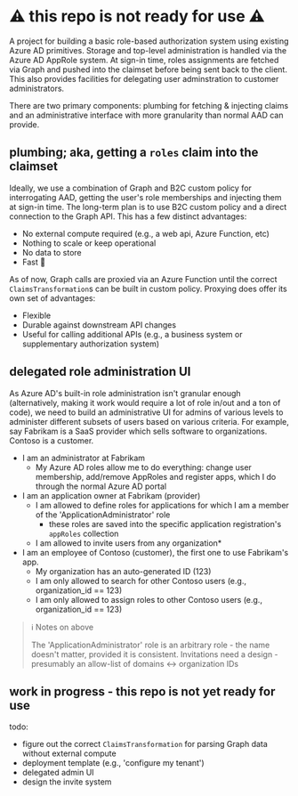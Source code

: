 # ⚠️ this repo is not ready for use ⚠️

A project for building a basic role-based authorization system using existing Azure AD primitives. Storage and top-level administration is handled via the Azure AD AppRole system. At sign-in time, roles assignments are fetched via Graph and pushed into the claimset before being sent back to the client. This also provides facilities for delegating user adminstration to customer administrators.

There are two primary components: plumbing for fetching & injecting claims and an administrative interface with more granularity than normal AAD can provide.

## plumbing; aka, getting a `roles` claim into the claimset

Ideally, we use a combination of Graph and B2C custom policy for interrogating AAD, getting the user's role memberships and injecting them at sign-in time. The long-term plan is to use B2C custom policy and a direct connection to the Graph API. This has a few distinct advantages:

- No external compute required (e.g., a web api, Azure Function, etc)
- Nothing to scale or keep operational
- No data to store
- Fast 🚀

As of now, Graph calls are proxied via an Azure Function until the correct `ClaimsTransformation`s can be built in custom policy. Proxying does offer its own set of advantages:

- Flexible
- Durable against downstream API changes
- Useful for calling additional APIs (e.g., a business system or supplementary authorization system)

## delegated role administration UI

As Azure AD's built-in role administration isn't granular enough (alternatively, making it work would require a lot of role in/out and a ton of code), we need to build an administrative UI for admins of various levels to administer different subsets of users based on various criteria. For example, say Fabrikam is a SaaS provider which sells software to organizations. Contoso is a customer.

- I am an administrator at Fabrikam
  - My Azure AD roles allow me to do everything: change user membership, add/remove AppRoles and register apps, which I do through the normal Azure AD portal
- I am an application owner at Fabrikam (provider)
  - I am allowed to define roles for applications for which I am a member of the 'ApplicationAdministrator' role
    - these roles are saved into the specific application registration's `appRoles` collection
  - I am allowed to invite users from any organization*
- I am an employee of Contoso (customer), the first one to use Fabrikam's app.
  - My organization has an auto-generated ID (123)
  - I am only allowed to search for other Contoso users (e.g., organization_id == 123)
  - I am only allowed to assign roles to other Contoso users (e.g., organization_id == 123)

>ℹ️ Notes on above
>
> The 'ApplicationAdministrator' role is an arbitrary role - the name doesn't matter, provided it is consistent.
> Invitations need a design - presumably an allow-list of domains <-> organization IDs

## work in progress - this repo is not yet ready for use

todo:

- figure out the correct `ClaimsTransformation` for parsing Graph data without external compute
- deployment template (e.g., 'configure my tenant')
- delegated admin UI
- design the invite system